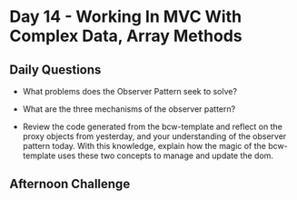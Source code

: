# Day 14 - Working In MVC With Complex Data, Array Methods

## Daily Questions
- What problems does the Observer Pattern seek to solve?

- What are the three mechanisms of the observer pattern?

- Review the code generated from the bcw-template and reflect on the proxy objects from yesterday, and your understanding of the observer pattern today. With this knowledge, explain how the magic of the bcw-template uses these two concepts to manage and update the dom.

## Afternoon Challenge